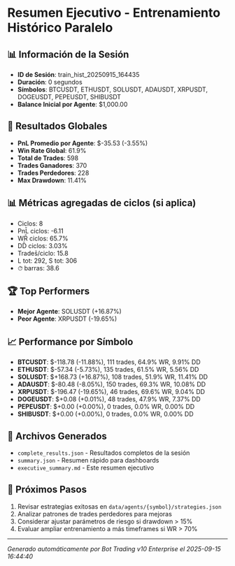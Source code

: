 # Resumen Ejecutivo - Entrenamiento Histórico Paralelo

## 📊 Información de la Sesión
- **ID de Sesión**: train_hist_20250915_164435
- **Duración**: 0 segundos
- **Símbolos**: BTCUSDT, ETHUSDT, SOLUSDT, ADAUSDT, XRPUSDT, DOGEUSDT, PEPEUSDT, SHIBUSDT
- **Balance Inicial por Agente**: $1,000.00

## 🎯 Resultados Globales
- **PnL Promedio por Agente**: $-35.53 (-3.55%)
- **Win Rate Global**: 61.9%
- **Total de Trades**: 598
- **Trades Ganadores**: 370
- **Trades Perdedores**: 228
- **Max Drawdown**: 11.41%

## 📊 Métricas agregadas de ciclos (si aplica)
- Ciclos: 8
- PnL̄ ciclos: -6.11
- WR̄ ciclos: 65.7%
- DD̄ ciclos: 3.03%
- Trades̄/ciclo: 15.8
- L tot: 292, S tot: 306
- ⏱̄ barras: 38.6


## 🏆 Top Performers
- **Mejor Agente**: SOLUSDT (+16.87%)
- **Peor Agente**: XRPUSDT (-19.65%)

## 📈 Performance por Símbolo
- **BTCUSDT**: $-118.78 (-11.88%), 111 trades, 64.9% WR, 9.91% DD
- **ETHUSDT**: $-57.34 (-5.73%), 135 trades, 61.5% WR, 5.56% DD
- **SOLUSDT**: $+168.73 (+16.87%), 108 trades, 51.9% WR, 11.41% DD
- **ADAUSDT**: $-80.48 (-8.05%), 150 trades, 69.3% WR, 10.08% DD
- **XRPUSDT**: $-196.47 (-19.65%), 46 trades, 69.6% WR, 9.04% DD
- **DOGEUSDT**: $+0.08 (+0.01%), 48 trades, 47.9% WR, 7.37% DD
- **PEPEUSDT**: $+0.00 (+0.00%), 0 trades, 0.0% WR, 0.00% DD
- **SHIBUSDT**: $+0.00 (+0.00%), 0 trades, 0.0% WR, 0.00% DD

## 📁 Archivos Generados
- `complete_results.json` - Resultados completos de la sesión
- `summary.json` - Resumen rápido para dashboards
- `executive_summary.md` - Este resumen ejecutivo

## 🎯 Próximos Pasos
1. Revisar estrategias exitosas en `data/agents/{symbol}/strategies.json`
2. Analizar patrones de trades perdedores para mejoras
3. Considerar ajustar parámetros de riesgo si drawdown > 15%
4. Evaluar ampliar entrenamiento a más timeframes si WR > 70%

---
*Generado automáticamente por Bot Trading v10 Enterprise el 2025-09-15 16:44:40*
